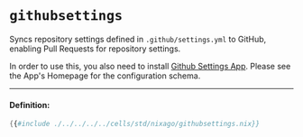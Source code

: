 # `githubsettings`

Syncs repository settings defined in `.github/settings.yml` to GitHub, enabling Pull Requests for repository settings.

In order to use this, you also need to install [Github Settings App](https://github.com/apps/settings).
Please see the App's Homepage for the configuration schema.

---

#### Definition:

```nix
{{#include ./../../../../cells/std/nixago/githubsettings.nix}}
```
